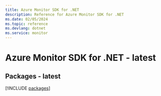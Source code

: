 ```yaml
---
title: Azure Monitor SDK for .NET
description: Reference for Azure Monitor SDK for .NET
ms.date: 02/05/2024
ms.topic: reference
ms.devlang: dotnet
ms.service: monitor
---
```

# Azure Monitor SDK for .NET - latest
## Packages - latest
[!INCLUDE [packages](monitor-index.md)]